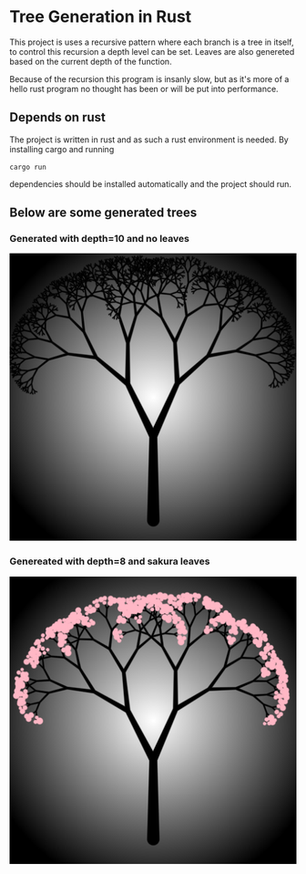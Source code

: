 # Tree Generation in Rust
This project is uses a recursive pattern where each branch is a tree in itself, to control this recursion a depth level can be set. Leaves are also genereted based on the current depth of the function.

Because of the recursion this program is insanly slow, but as it's more of a hello rust program no thought has been or will be put into performance.

## Depends on rust
The project is written in rust and as such a rust environment is needed. By installing cargo and running 
```
cargo run
```
dependencies should be installed automatically and the project should run.

## Below are some generated trees

### Generated with depth=10 and no leaves
![Tree](./assets/tree.png)

### Genereated with depth=8 and sakura leaves
![Tree](./assets/sakura.png)
